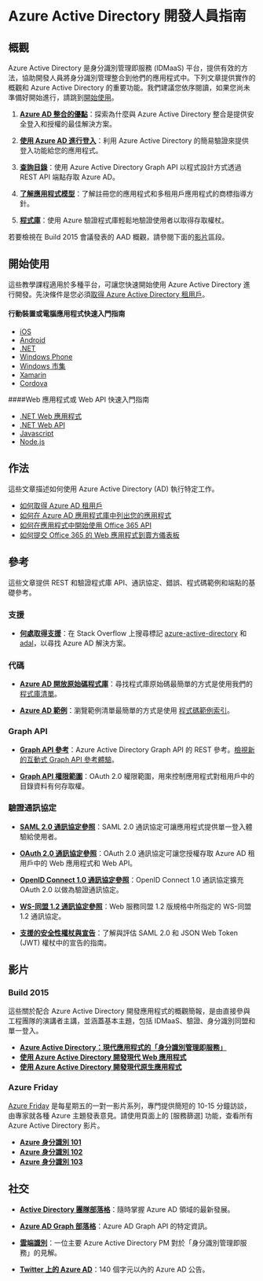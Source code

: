 <properties
   pageTitle="Azure Active Directory 開發人員指南"
   description="Azure Active Directory 開發人員導向資源的完整指南"
   services="active-directory"
   documentationCenter="dev-center-name"
   authors="msmbaldwin"
   manager="mbaldwin"
   editor=""/>

<tags
   ms.service="active-directory"
   ms.devlang="na"
   ms.topic="article"
   ms.tgt_pltfrm="na"
   ms.workload="identity"
   ms.date="06/10/2015"
   ms.author="mbaldwin"/>


# Azure Active Directory 開發人員指南

## 概觀
Azure Active Directory 是身分識別管理即服務 (IDMaaS) 平台，提供有效的方法，協助開發人員將身分識別管理整合到他們的應用程式中。下列文章提供實作的概觀和 Azure Active Directory 的重要功能。我們建議您依序閱讀，如果您尚未準備好開始進行，請跳到[開始使用](#getting-started)。


1. **[Azure AD 整合的優點](active-directory-how-to-integrate.md)**：探索為什麼與 Azure Active Directory 整合是提供安全登入和授權的最佳解決方案。

1. **[使用 Azure AD 進行登入](active-directory-authentication-scenarios.md)**：利用 Azure Active Directory 的簡易驗證來提供登入功能給您的應用程式。

1. **[查詢目錄](https://msdn.microsoft.com/library/azure/hh974476.aspx)**：使用 Azure Active Directory Graph API 以程式設計方式透過 REST API 端點存取 Azure AD。

1. **[了解應用程式模型](https://msdn.microsoft.com/library/azure/dn151122.aspx)**：了解註冊您的應用程式和多租用戶應用程式的商標指導方針。

1. **[程式庫](https://msdn.microsoft.com/library/azure/dn151135.aspx)**：使用 Azure 驗證程式庫輕鬆地驗證使用者以取得存取權杖。

若要檢視在 Build 2015 會議發表的 AAD 概觀，請參閱下面的[影片](#videos)區段。


## 開始使用

這些教學課程適用於多種平台，可讓您快速開始使用 Azure Active Directory 進行開發。先決條件是您必須[取得 Azure Active Directory 租用戶](active-directory-howto-tenant.md)。

#### 行動裝置或電腦應用程式快速入門指南

- [iOS](active-directory-devquickstarts-ios.md)
- [Android](active-directory-devquickstarts-android.md)
- [.NET](active-directory-devquickstarts-dotnet.md)
- [Windows Phone](active-directory-devquickstarts-windowsphone.md)
- [Windows 市集](active-directory-devquickstarts-windowsstore.md)
- [Xamarin](active-directory-devquickstarts-xamarin.md)
- [Cordova](active-directory-devquickstarts-cordova.md)


####Web 應用程式或 Web API 快速入門指南

- [.NET Web 應用程式](active-directory-devquickstarts-webapp-dotnet.md)
- [.NET Web API](active-directory-devquickstarts-webapi-dotnet.md)
- [Javascript](active-directory-devquickstarts-angular.md)
- [Node.js](active-directory-devquickstarts-webapi-nodejs.md)


## 作法

這些文章描述如何使用 Azure Active Directory (AD) 執行特定工作。

- [如何取得 Azure AD 租用戶](active-directory-howto-tenant.md)
- [如何在 Azure AD 應用程式庫中列出您的應用程式](active-directory-app-gallery-listing.md)
- [如何在應用程式中開始使用 Office 365 API](https://msdn.microsoft.com/office/office365/howto/getting-started-Office-365-APIs)
- [如何提交 Office 365 的 Web 應用程式到賣方儀表板](https://msdn.microsoft.com/office/office365/howto/submit-web-apps-seller-dashboard)


## 參考

這些文章提供 REST 和驗證程式庫 API、通訊協定、錯誤、程式碼範例和端點的基礎參考。

###  支援
- **[何處取得支援](http://stackoverflow.com/questions/tagged/azure-active-directory)**：在 Stack Overflow 上搜尋標記 [azure-active-directory](http://stackoverflow.com/questions/tagged/azure-active-directory) 和 [adal](http://stackoverflow.com/questions/tagged/adal)，以尋找 Azure AD 解決方案。

### 代碼

- **[Azure AD 開放原始碼程式庫](http://github.com/AzureAD)**：尋找程式庫原始碼最簡單的方式是使用我們的[程式庫清單](https://msdn.microsoft.com/library/azure/dn151135.aspx)。

- **[Azure AD 範例](http://github.com/AzureADSamples)**：瀏覽範例清單最簡單的方式是使用 [程式碼範例索引](active-directory-code-samples.md)。


### Graph API

- **[Graph API 參考](https://msdn.microsoft.com/library/azure/hh974476.aspx)**：Azure Active Directory Graph API 的 REST 參考。[檢視新的互動式 Graph API 參考體驗](https://msdn.microsoft.com/Library/Azure/Ad/Graph/api/api-catalog)。

- **[Graph API 權限範圍](https://msdn.microsoft.com/Library/Azure/Ad/Graph/api/graph-api-permission-scopes)**：OAuth 2.0 權限範圍，用來控制應用程式對租用戶中的目錄資料有何存取權。


### 驗證通訊協定

- **[SAML 2.0 通訊協定參照](https://msdn.microsoft.com/library/azure/dn195591.aspx)**：SAML 2.0 通訊協定可讓應用程式提供單一登入體驗給使用者。


- **[OAuth 2.0 通訊協定參照](https://msdn.microsoft.com/library/azure/dn645545.aspx)**：OAuth 2.0 通訊協定可讓您授權存取 Azure AD 租用戶中的 Web 應用程式和 Web API。


- **[OpenID Connect 1.0 通訊協定參照](https://msdn.microsoft.com/library/azure/dn645541.aspx)**：OpenID Connect 1.0 通訊協定擴充 OAuth 2.0 以做為驗證通訊協定。


- **[WS-同盟 1.2 通訊協定參照](https://msdn.microsoft.com/library/azure/dn903702.aspx)**：Web 服務同盟 1.2 版規格中所指定的 WS-同盟 1.2 通訊協定。

- **[支援的安全性權杖與宣告](active-directory-token-and-claims.md)**：了解與評估 SAML 2.0 和 JSON Web Token (JWT) 權杖中的宣告的指南。

## 影片

### Build 2015

這些關於配合 Azure Active Directory 開發應用程式的概觀簡報，是由直接參與工程團隊的演講者主講，並涵蓋基本主題，包括 IDMaaS、驗證、身分識別同盟和單一登入。

- **[Azure Active Directory：現代應用程式的「身分識別管理即服務」](http://azure.microsoft.com/documentation/videos/build-2015-azure-active-directory-identity-management-as-a-service-for-modern-applications)**
- **[使用 Azure Active Directory 開發現代 Web 應用程式](http://azure.microsoft.com/documentation/videos/build-2015-develop-modern-web-applications-with-azure-active-directory)**
- **[使用 Azure Active Directory 開發現代原生應用程式](http://azure.microsoft.com/documentation/videos/build-2015-develop-modern-native-applications-with-azure-active-directory)**

### Azure Friday
[Azure Friday](http://azure.microsoft.com/documentation/videos/azure-friday/) 是每星期五的一對一影片系列，專門提供簡短的 10-15 分鐘訪談，由專家就各種 Azure 主題發表意見。請使用頁面上的 [服務篩選] 功能，查看所有 Azure Active Directory 影片。

- **[Azure 身分識別 101](http://azure.microsoft.com/documentation/videos/azure-identity-basics/)**
- **[Azure 身分識別 102](http://azure.microsoft.com/documentation/videos/azure-identity-creating-active-directory/)**
- **[Azure 身分識別 103](http://azure.microsoft.com/documentation/videos/azure-identity-application-to-authenticate/)**

## 社交

- **[Active Directory 團隊部落格](http://blogs.technet.com/b/ad/)**：隨時掌握 Azure AD 領域的最新發展。

- **[Azure AD Graph 部落格](http://blogs.msdn.com/b/aadgraphteam)**：Azure AD Graph API 的特定資訊。

- **[雲端識別](http://www.cloudidentity.net)**：一位主要 Azure Active Directory PM 對於「身分識別管理即服務」的見解。

- **[Twitter 上的 Azure AD](https://twitter.com/azuread)**：140 個字元以內的 Azure AD 公告。

<!---HONumber=62-->